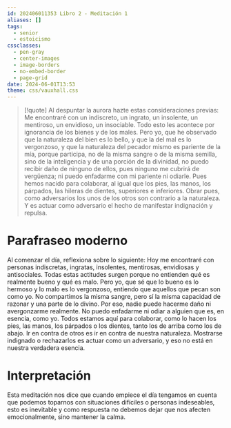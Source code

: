 ```yaml
---
id: 202406011353 Libro 2 - Meditación 1
aliases: []
tags:
  - senior
  - estoicismo
cssclasses:
  - pen-gray
  - center-images
  - image-borders
  - no-embed-border
  - page-grid
date: 2024-06-01T13:53
theme: css/vauxhall.css
---
```


> [!quote] Al despuntar la aurora hazte estas consideraciones previas: Me
> encontraré con un indiscreto, un ingrato, un insolente, un mentiroso, un
> envidioso, un insociable. Todo esto les acontece por ignorancia de los bienes
> y de los males. Pero yo, que he observado que la naturaleza del bien es lo
> bello, y que la del mal es lo vergonzoso, y que la naturaleza del pecador
> mismo es pariente de la mía, porque participa, no de la misma sangre o de la
> misma semilla, sino de la inteligencia y de una porción de la divinidad, no
> puedo recibir daño de ninguno de ellos, pues ninguno me cubrirá de vergüenza;
> ni puedo enfadarme con mi pariente ni odiarle. Pues hemos nacido para
> colaborar, al igual que los pies, las manos, los párpados, las hileras de
> dientes, superiores e inferiores. Obrar pues, como adversarios los unos de los
> otros son contrario a la naturaleza. Y es actuar como adversario el hecho de
> manifestar indignación y repulsa.

# Parafraseo moderno

Al comenzar el día, reflexiona sobre lo siguiente: Hoy me encontraré con
personas indiscretas, ingratas, insolentes, mentirosas, envidiosas y
antisociales. Todas estas actitudes surgen porque no entienden qué es realmente
bueno y qué es malo. Pero yo, que sé que lo bueno es lo hermoso y lo malo es lo
vergonzoso, entiendo que aquellos que pecan son como yo. No compartimos la misma
sangre, pero sí la misma capacidad de razonar y una parte de lo divino. Por eso,
nadie puede hacerme daño ni avergonzarme realmente. No puedo enfadarme ni odiar
a alguien que es, en esencia, como yo. Todos estamos aquí para colaborar, como
lo hacen los pies, las manos, los párpados o los dientes, tanto los de arriba
como los de abajo. Ir en contra de otros es ir en contra de nuestra naturaleza.
Mostrarse indignado o rechazarlos es actuar como un adversario, y eso no está en
nuestra verdadera esencia.

# Interpretación

Esta meditación nos dice que cuando empiece el día tengamos en cuenta que
podemos toparnos con situaciones difíciles o personas indeseables, esto es
inevitable y como respuesta no debemos dejar que nos afecten emocionalmente,
sino mantener la calma.

